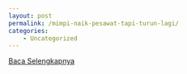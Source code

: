 ```yaml
---
layout: post
permalink: /mimpi-naik-pesawat-tapi-turun-lagi/
categories:
    - Uncategorized
---
```


[Baca Selengkapnya](/09)